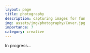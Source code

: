 ```yaml
---
layout: page
title: photography
description: capturing images for fun
img: assets/img/photography/Cover.jpg
importance: 7
category: creative
---
```


In progress...